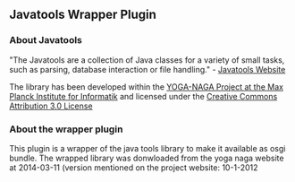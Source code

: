 ## Javatools Wrapper Plugin

### About Javatools

"The Javatools are a collection of Java classes for a variety of small tasks, such as parsing, database interaction or file handling." - [Javatools Website](http://www.mpi-inf.mpg.de/yago-naga/javatools/)

The library has been developed within the [YOGA-NAGA Project at the Max Planck Institute for Informatik](http://www.mpi-inf.mpg.de/yago-naga/) and licensed under the [Creative Commons Attribution 3.0 License](http://creativecommons.org/licenses/by/3.0/) 

### About the wrapper plugin

This plugin is a wrapper of the java tools library to make it available as osgi bundle. 
The wrapped library was donwloaded from the yoga naga website at 2014-03-11 (version mentioned on the project website: 10-1-2012